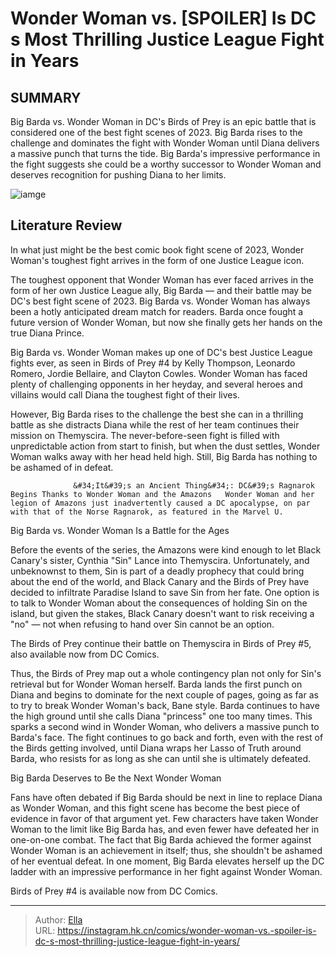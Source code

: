 # Wonder Woman vs. [SPOILER] Is DC s Most Thrilling Justice League Fight in Years


## SUMMARY 



  Big Barda vs. Wonder Woman in DC&#39;s Birds of Prey is an epic battle that is considered one of the best fight scenes of 2023.   Big Barda rises to the challenge and dominates the fight with Wonder Woman until Diana delivers a massive punch that turns the tide.   Big Barda&#39;s impressive performance in the fight suggests she could be a worthy successor to Wonder Woman and deserves recognition for pushing Diana to her limits.  

![iamge](https://static1.srcdn.com/wordpress/wp-content/uploads/2022/09/Wonder-Woman-Game-Monolith-DC-Violence-Middle-Earth-Shadow-Of-War.jpg)

## Literature Review

In what just might be the best comic book fight scene of 2023, Wonder Woman&#39;s toughest fight arrives in the form of one Justice League icon.




The toughest opponent that Wonder Woman has ever faced arrives in the form of her own Justice League ally, Big Barda — and their battle may be DC&#39;s best fight scene of 2023. Big Barda vs. Wonder Woman has always been a hotly anticipated dream match for readers. Barda once fought a future version of Wonder Woman, but now she finally gets her hands on the true Diana Prince.




Big Barda vs. Wonder Woman makes up one of DC&#39;s best Justice League fights ever, as seen in Birds of Prey #4 by Kelly Thompson, Leonardo Romero, Jordie Bellaire, and Clayton Cowles. Wonder Woman has faced plenty of challenging opponents in her heyday, and several heroes and villains would call Diana the toughest fight of their lives.

          

However, Big Barda rises to the challenge the best she can in a thrilling battle as she distracts Diana while the rest of her team continues their mission on Themyscira. The never-before-seen fight is filled with unpredictable action from start to finish, but when the dust settles, Wonder Woman walks away with her head held high. Still, Big Barda has nothing to be ashamed of in defeat.

                  &#34;It&#39;s an Ancient Thing&#34;: DC&#39;s Ragnarok Begins Thanks to Wonder Woman and the Amazons   Wonder Woman and her legion of Amazons just inadvertently caused a DC apocalypse, on par with that of the Norse Ragnarok, as featured in the Marvel U.   





 Big Barda vs. Wonder Woman Is a Battle for the Ages 
          

Before the events of the series, the Amazons were kind enough to let Black Canary&#39;s sister, Cynthia &#34;Sin&#34; Lance into Themyscira. Unfortunately, and unbeknownst to them, Sin is part of a deadly prophecy that could bring about the end of the world, and Black Canary and the Birds of Prey have decided to infiltrate Paradise Island to save Sin from her fate. One option is to talk to Wonder Woman about the consequences of holding Sin on the island, but given the stakes, Black Canary doesn&#39;t want to risk receiving a &#34;no&#34; — not when refusing to hand over Sin cannot be an option.



The Birds of Prey continue their battle on Themyscira in Birds of Prey #5, also available now from DC Comics.







Thus, the Birds of Prey map out a whole contingency plan not only for Sin&#39;s retrieval but for Wonder Woman herself. Barda lands the first punch on Diana and begins to dominate for the next couple of pages, going as far as to try to break Wonder Woman&#39;s back, Bane style. Barda continues to have the high ground until she calls Diana &#34;princess&#34; one too many times. This sparks a second wind in Wonder Woman, who delivers a massive punch to Barda&#39;s face. The fight continues to go back and forth, even with the rest of the Birds getting involved, until Diana wraps her Lasso of Truth around Barda, who resists for as long as she can until she is ultimately defeated.



 Big Barda Deserves to Be the Next Wonder Woman 
          

Fans have often debated if Big Barda should be next in line to replace Diana as Wonder Woman, and this fight scene has become the best piece of evidence in favor of that argument yet. Few characters have taken Wonder Woman to the limit like Big Barda has, and even fewer have defeated her in one-on-one combat. The fact that Big Barda achieved the former against Wonder Woman is an achievement in itself; thus, she shouldn&#39;t be ashamed of her eventual defeat. In one moment, Big Barda elevates herself up the DC ladder with an impressive performance in her fight against Wonder Woman.




Birds of Prey #4 is available now from DC Comics.



---

> Author: [Ella](https://instagram.hk.cn/)  
> URL: https://instagram.hk.cn/comics/wonder-woman-vs.-spoiler-is-dc-s-most-thrilling-justice-league-fight-in-years/  

